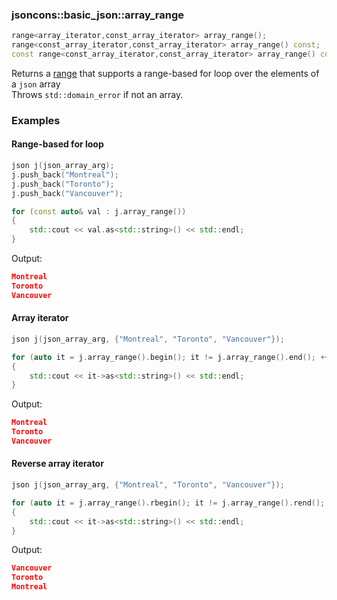 ### jsoncons::basic_json::array_range

```cpp
range<array_iterator,const_array_iterator> array_range();
range<const_array_iterator,const_array_iterator> array_range() const;         (until 0.173.3)
const range<const_array_iterator,const_array_iterator> array_range() const;   (since 0.173.3)
```
Returns a [range](range.md) that supports a range-based for loop over the elements of a `json` array      
Throws `std::domain_error` if not an array.

### Examples

#### Range-based for loop

```cpp
json j(json_array_arg);
j.push_back("Montreal");
j.push_back("Toronto");
j.push_back("Vancouver");

for (const auto& val : j.array_range())
{
    std::cout << val.as<std::string>() << std::endl;
}
```
Output:
```json
Montreal
Toronto
Vancouver 
```

#### Array iterator
```cpp
json j(json_array_arg, {"Montreal", "Toronto", "Vancouver"});

for (auto it = j.array_range().begin(); it != j.array_range().end(); ++it)
{
    std::cout << it->as<std::string>() << std::endl;
}
```
Output:
```json
Montreal
Toronto
Vancouver 
```

#### Reverse array iterator
```cpp
json j(json_array_arg, {"Montreal", "Toronto", "Vancouver"});

for (auto it = j.array_range().rbegin(); it != j.array_range().rend(); ++it)
{
    std::cout << it->as<std::string>() << std::endl;
}
```
Output:
```json
Vancouver
Toronto
Montreal
```


